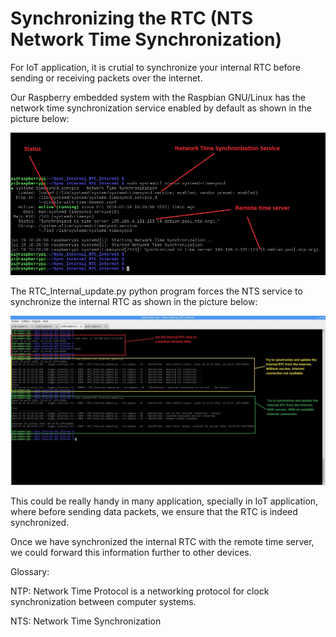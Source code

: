 # Synchronizing the RTC (NTS Network Time Synchronization)

For IoT application, it is crutial to synchronize your internal RTC before sending or receiving packets over the internet. 

Our Raspberry embedded system with the Raspbian GNU/Linux has the network time synchronization service enabled by default as shown in the picture below: 

![nts image](/photos/remote_time_server_nts_status.jpg)



The RTC_Internal_update.py python program forces the NTS service to synchronize the internal RTC as shown in the picture below: 

![programOutput image](/photos/Sync_Internal_RTC_From_Internet_explained.jpg)



This could be really handy in many application, specially in IoT application, where before sending data packets, we ensure that the RTC is indeed synchronized.

Once we have synchronized the internal RTC with the remote time server, we could forward this information further to other devices. 


Glossary:

NTP: Network Time Protocol is a networking protocol for clock synchronization between computer systems.

NTS: Network Time Synchronization
